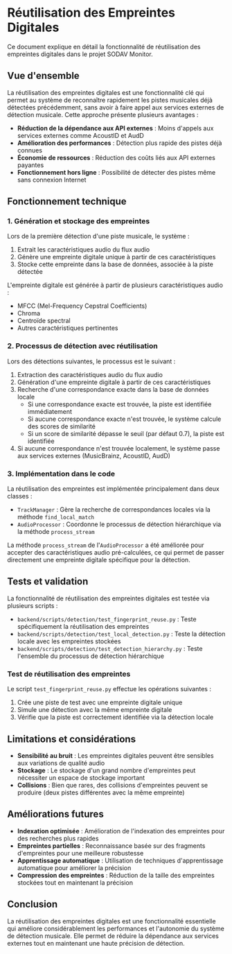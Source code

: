# Réutilisation des Empreintes Digitales

Ce document explique en détail la fonctionnalité de réutilisation des empreintes digitales dans le projet SODAV Monitor.

## Vue d'ensemble

La réutilisation des empreintes digitales est une fonctionnalité clé qui permet au système de reconnaître rapidement les pistes musicales déjà détectées précédemment, sans avoir à faire appel aux services externes de détection musicale. Cette approche présente plusieurs avantages :

- **Réduction de la dépendance aux API externes** : Moins d'appels aux services externes comme AcoustID et AudD
- **Amélioration des performances** : Détection plus rapide des pistes déjà connues
- **Économie de ressources** : Réduction des coûts liés aux API externes payantes
- **Fonctionnement hors ligne** : Possibilité de détecter des pistes même sans connexion Internet

## Fonctionnement technique

### 1. Génération et stockage des empreintes

Lors de la première détection d'une piste musicale, le système :

1. Extrait les caractéristiques audio du flux audio
2. Génère une empreinte digitale unique à partir de ces caractéristiques
3. Stocke cette empreinte dans la base de données, associée à la piste détectée

L'empreinte digitale est générée à partir de plusieurs caractéristiques audio :
- MFCC (Mel-Frequency Cepstral Coefficients)
- Chroma
- Centroïde spectral
- Autres caractéristiques pertinentes

### 2. Processus de détection avec réutilisation

Lors des détections suivantes, le processus est le suivant :

1. Extraction des caractéristiques audio du flux audio
2. Génération d'une empreinte digitale à partir de ces caractéristiques
3. Recherche d'une correspondance exacte dans la base de données locale
   - Si une correspondance exacte est trouvée, la piste est identifiée immédiatement
   - Si aucune correspondance exacte n'est trouvée, le système calcule des scores de similarité
   - Si un score de similarité dépasse le seuil (par défaut 0.7), la piste est identifiée
4. Si aucune correspondance n'est trouvée localement, le système passe aux services externes (MusicBrainz, AcoustID, AudD)

### 3. Implémentation dans le code

La réutilisation des empreintes est implémentée principalement dans deux classes :

- `TrackManager` : Gère la recherche de correspondances locales via la méthode `find_local_match`
- `AudioProcessor` : Coordonne le processus de détection hiérarchique via la méthode `process_stream`

La méthode `process_stream` de l'`AudioProcessor` a été améliorée pour accepter des caractéristiques audio pré-calculées, ce qui permet de passer directement une empreinte digitale spécifique pour la détection.

## Tests et validation

La fonctionnalité de réutilisation des empreintes digitales est testée via plusieurs scripts :

- `backend/scripts/detection/test_fingerprint_reuse.py` : Teste spécifiquement la réutilisation des empreintes
- `backend/scripts/detection/test_local_detection.py` : Teste la détection locale avec les empreintes stockées
- `backend/scripts/detection/test_detection_hierarchy.py` : Teste l'ensemble du processus de détection hiérarchique

### Test de réutilisation des empreintes

Le script `test_fingerprint_reuse.py` effectue les opérations suivantes :

1. Crée une piste de test avec une empreinte digitale unique
2. Simule une détection avec la même empreinte digitale
3. Vérifie que la piste est correctement identifiée via la détection locale

## Limitations et considérations

- **Sensibilité au bruit** : Les empreintes digitales peuvent être sensibles aux variations de qualité audio
- **Stockage** : Le stockage d'un grand nombre d'empreintes peut nécessiter un espace de stockage important
- **Collisions** : Bien que rares, des collisions d'empreintes peuvent se produire (deux pistes différentes avec la même empreinte)

## Améliorations futures

- **Indexation optimisée** : Amélioration de l'indexation des empreintes pour des recherches plus rapides
- **Empreintes partielles** : Reconnaissance basée sur des fragments d'empreintes pour une meilleure robustesse
- **Apprentissage automatique** : Utilisation de techniques d'apprentissage automatique pour améliorer la précision
- **Compression des empreintes** : Réduction de la taille des empreintes stockées tout en maintenant la précision

## Conclusion

La réutilisation des empreintes digitales est une fonctionnalité essentielle qui améliore considérablement les performances et l'autonomie du système de détection musicale. Elle permet de réduire la dépendance aux services externes tout en maintenant une haute précision de détection. 